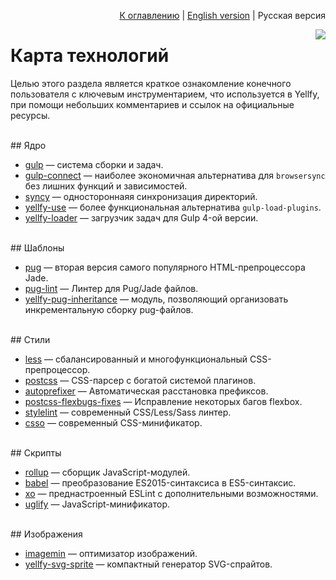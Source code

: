 <p align="right"><a href="README.md">К оглавлению</a> | <a href="../en/technology.md">English version</a> | Русская версия</p>

<img src="https://cloud.githubusercontent.com/assets/7034281/17886128/18c192be-6929-11e6-99c9-993506149249.png" align="right"/>

# Карта технологий

Целью этого раздела является краткое ознакомление конечного пользователя с ключевым инструментарием, что используется в Yellfy, при помощи небольших комментариев и ссылок на официальные ресурсы.




<br/>
## Ядро

  * [gulp](https://github.com/gulpjs/gulp/tree/4.0) — система сборки и задач.
  * [gulp-connect](https://github.com/AveVlad/gulp-connect) — наиболее экономичная альтернатива для `browsersync` без лишних функций и зависимостей.
  * [syncy](https://github.com/mrmlnc/syncy) — одностороннаяя синхронизация директорий.
  * [yellfy-use](https://github.com/mrmlnc/yellfy-use) — более функциональная альтернатива `gulp-load-plugins`.
  * [yellfy-loader](https://github.com/mrmlnc/yellfy-loader) — загрузчик задач для Gulp 4-ой версии.




<br/>
## Шаблоны

  * [pug](https://github.com/pugjs/pug) — вторая версия самого популярного HTML-препроцессора Jade.
  * [pug-lint](https://github.com/pugjs/pug-lint) — Линтер для Pug/Jade файлов.
  * [yellfy-pug-inheritance](https://github.com/mrmlnc/yellfy-pug-inheritance) — модуль, позволяющий организовать инкрементальную сборку pug-файлов.




<br/>
## Стили

  * [less](https://github.com/less/less.js) — сбалансированный и многофункциональный CSS-препроцессор.
  * [postcss](https://github.com/postcss/postcss) — CSS-парсер с богатой системой плагинов.
  * [autoprefixer](https://github.com/postcss/autoprefixer) — Автоматическая расстановка префиксов.
  * [postcss-flexbugs-fixes](https://github.com/luisrudge/postcss-flexbugs-fixes) — Исправление некоторых багов flexbox.
  * [stylelint](https://github.com/stylelint/stylelint) — современный CSS/Less/Sass линтер.
  * [csso](https://github.com/css/csso) — современный CSS-минификатор.




<br/>
## Скрипты

  * [rollup](https://github.com/rollup/rollup) — сборщик JavaScript-модулей.
  * [babel](https://github.com/babel/babel) — преобразование ES2015-синтаксиса в ES5-синтаксис.
  * [xo](https://github.com/sindresorhus/xo) — преднастроенный ESLint с дополнительными возможностями.
  * [uglify](https://github.com/mishoo/UglifyJS2/) — JavaScript-минификатор.




<br/>
## Изображения

  * [imagemin](https://github.com/imagemin/imagemin) — оптимизатор изображений.
  * [yellfy-svg-sprite](https://github.com/mrmlnc/yellfy-svg-sprite) — компактный генератор SVG-спрайтов.
